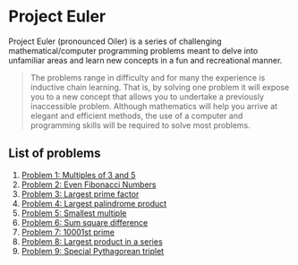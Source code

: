 # Project Euler
Project Euler (pronounced Oiler) is a series of challenging mathematical/computer programming problems meant to delve into unfamiliar areas and learn new concepts in a fun and recreational manner.

> The problems range in difficulty and for many the experience is inductive chain learning. That is, by solving one problem it will expose you to a new concept that allows you to undertake a previously inaccessible problem.
> Although mathematics will help you arrive at elegant and efficient methods, the use of a computer and programming skills will be required to solve most problems.

## List of problems
1. [Problem 1: Multiples of 3 and 5](problem_1/)
2. [Problem 2: Even Fibonacci Numbers](problem_2/)
3. [Problem 3: Largest prime factor](problem_3/)
4. [Problem 4: Largest palindrome product](problem_4/)
5. [Problem 5: Smallest multiple](problem_5/)
6. [Problem 6: Sum square difference](problem_6/)
7. [Problem 7: 10001st prime](problem_7/)
8. [Problem 8: Largest product in a series](problem_8/)
9. [Problem 9: Special Pythagorean triplet](problem_9/)
